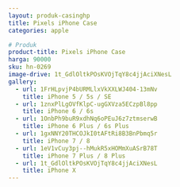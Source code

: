 ```yaml
---
layout: produk-casinghp
title: Pixels iPhone Case
categories: apple

# Produk
product-title: Pixels iPhone Case
harga: 90000
sku: hn-0269
image-drive: 1t_GdlOltkPOsKVOjTqY8c4jjAciXNesL
gallery:
  - url: 1FrHLpvjP4bURMLlxVkXXLWJ404-13mNv
    title: iPhone 5 / 5s / SE
  - url: 1znxPlLgOVfKlpC-ugGXVza5ECzpBl8pp
    title: iPhone 6 / 6s
  - url: 1OnbPh9buR9xdhNq6oPEuJ6z7ztmserwB
    title: iPhone 6 Plus / 6s Plus
  - url: 1gxNNY20THCOJkI0tAFtRi8B3BnPbmq5r
    title: iPhone 7 / 8
  - url: 1eV1vCuy3pj--hMukR5xHOMmXuASrB78T
    title: iPhone 7 Plus / 8 Plus
  - url: 1t_GdlOltkPOsKVOjTqY8c4jjAciXNesL
    title: iPhone X
---
```

